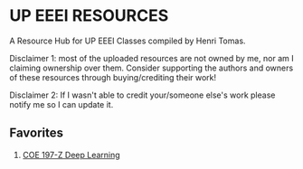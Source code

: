 # UP EEEI RESOURCES 
A Resource Hub for UP EEEI Classes compiled by Henri Tomas. 

Disclaimer 1: most of the uploaded resources are not owned by me, nor am I claiming ownership over them. Consider supporting the authors and owners of these resources through buying/crediting their work!

Disclaimer 2: If I wasn't able to credit your/someone else's work please notify me so I can update it. 

## Favorites
1. [COE 197-Z Deep Learning](https://drive.google.com/drive/folders/1MxIob8XLhhxQi6wBt3cREU6HPR0otUcf?usp=sharing)
